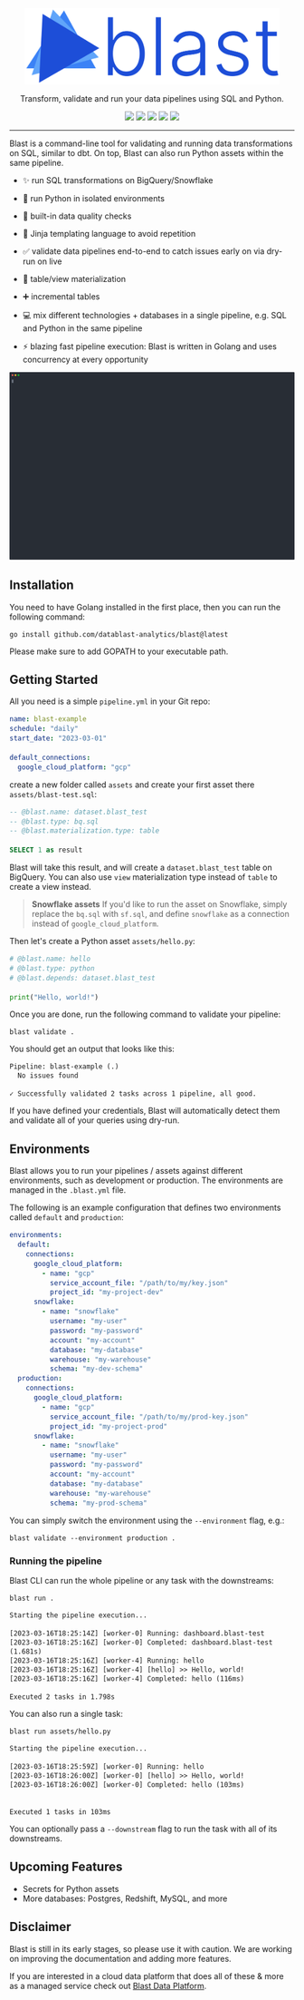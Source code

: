 <p align="center">
  <img width="450" src="./img/logo.svg">
</p>
<p align="center"> 
Transform, validate and run your data pipelines using SQL and Python.
</p>

<p align="center">
<a href="https://golang.org/"><img src="https://img.shields.io/badge/--00ADD8?logo=go&logoColor=ffffff"></a>
<a href="https://goreportcard.com/report/github.com/datablast-analytics/blast"><img src="https://goreportcard.com/badge/github.com/datablast-analytics/blast"></a>
<a href="https://img.shields.io/github/v/release/datablast-analytics/blast"><img src="https://img.shields.io/github/v/release/datablast-analytics/blast"></a>
<a href="https://slack.getblast.io"><img src="https://img.shields.io/badge/community-%23blast-green?logo=slack&labelColor=gray&color=28A745"></a>
<a href="https://github.com/datablast-analytics/blast/blob/master/LICENSE.md"><img src="https://img.shields.io/github/actions/workflow/status/datablast-analytics/blast/build-test.yml"></a>
</p>

---

Blast is a command-line tool for validating and running data transformations on SQL, similar to dbt. On top, Blast can
also run Python assets within the same pipeline.

- ✨ run SQL transformations on BigQuery/Snowflake
- 🐍 run Python in isolated environments
- 💅 built-in data quality checks
- 🚀 Jinja templating language to avoid repetition
- ✅ validate data pipelines end-to-end to catch issues early on via dry-run on live
- 📐 table/view materialization
- ➕ incremental tables
- 💻 mix different technologies + databases in a single pipeline, e.g. SQL and Python in the same pipeline

- ⚡ blazing fast pipeline execution: Blast is written in Golang and uses concurrency at every opportunity

![Blast CLI](./resources/blast.svg)

## Installation

You need to have Golang installed in the first place, then you can run the following command:

```shell
go install github.com/datablast-analytics/blast@latest
```

Please make sure to add GOPATH to your executable path.

## Getting Started

All you need is a simple `pipeline.yml` in your Git repo:

```yaml
name: blast-example
schedule: "daily"
start_date: "2023-03-01"

default_connections:
  google_cloud_platform: "gcp"
```

create a new folder called `assets` and create your first asset there `assets/blast-test.sql`:

```sql
-- @blast.name: dataset.blast_test
-- @blast.type: bq.sql
-- @blast.materialization.type: table

SELECT 1 as result
```

Blast will take this result, and will create a `dataset.blast_test` table on BigQuery. You can also use `view`
materialization type instead of `table` to create a view instead.

> **Snowflake assets**
> If you'd like to run the asset on Snowflake, simply replace the `bq.sql` with `sf.sql`, and define `snowflake` as a
> connection instead of `google_cloud_platform`.

Then let's create a Python asset `assets/hello.py`:

```python
# @blast.name: hello
# @blast.type: python
# @blast.depends: dataset.blast_test

print("Hello, world!")
```

Once you are done, run the following command to validate your pipeline:

```shell
blast validate .
```

You should get an output that looks like this:

```shell
Pipeline: blast-example (.)
  No issues found

✓ Successfully validated 2 tasks across 1 pipeline, all good.
```

If you have defined your credentials, Blast will automatically detect them and validate all of your queries using
dry-run.

## Environments

Blast allows you to run your pipelines / assets against different environments, such as development or production. The
environments are managed in the `.blast.yml` file.

The following is an example configuration that defines two environments called `default` and `production`:

```yaml
environments:
  default:
    connections:
      google_cloud_platform:
        - name: "gcp"
          service_account_file: "/path/to/my/key.json"
          project_id: "my-project-dev"
      snowflake:
        - name: "snowflake"
          username: "my-user"
          password: "my-password"
          account: "my-account"
          database: "my-database"
          warehouse: "my-warehouse"
          schema: "my-dev-schema"
  production:
    connections:
      google_cloud_platform:
        - name: "gcp"
          service_account_file: "/path/to/my/prod-key.json"
          project_id: "my-project-prod"
      snowflake:
        - name: "snowflake"
          username: "my-user"
          password: "my-password"
          account: "my-account"
          database: "my-database"
          warehouse: "my-warehouse"
          schema: "my-prod-schema" 
```

You can simply switch the environment using the `--environment` flag, e.g.:

```shell
blast validate --environment production . 
```

### Running the pipeline

Blast CLI can run the whole pipeline or any task with the downstreams:

```shell
blast run .
```

```shell
Starting the pipeline execution...

[2023-03-16T18:25:14Z] [worker-0] Running: dashboard.blast-test
[2023-03-16T18:25:16Z] [worker-0] Completed: dashboard.blast-test (1.681s)
[2023-03-16T18:25:16Z] [worker-4] Running: hello
[2023-03-16T18:25:16Z] [worker-4] [hello] >> Hello, world!
[2023-03-16T18:25:16Z] [worker-4] Completed: hello (116ms)

Executed 2 tasks in 1.798s
```

You can also run a single task:

```shell
blast run assets/hello.py                            
```

```shell
Starting the pipeline execution...

[2023-03-16T18:25:59Z] [worker-0] Running: hello
[2023-03-16T18:26:00Z] [worker-0] [hello] >> Hello, world!
[2023-03-16T18:26:00Z] [worker-0] Completed: hello (103ms)


Executed 1 tasks in 103ms
```

You can optionally pass a `--downstream` flag to run the task with all of its downstreams.

## Upcoming Features

- Secrets for Python assets
- More databases: Postgres, Redshift, MySQL, and more

## Disclaimer

Blast is still in its early stages, so please use it with caution. We are working on improving the documentation and
adding more features.

If you are interested in a cloud data platform that does all of these & more as a managed service check
out [Blast Data Platform](https://getblast.io).

